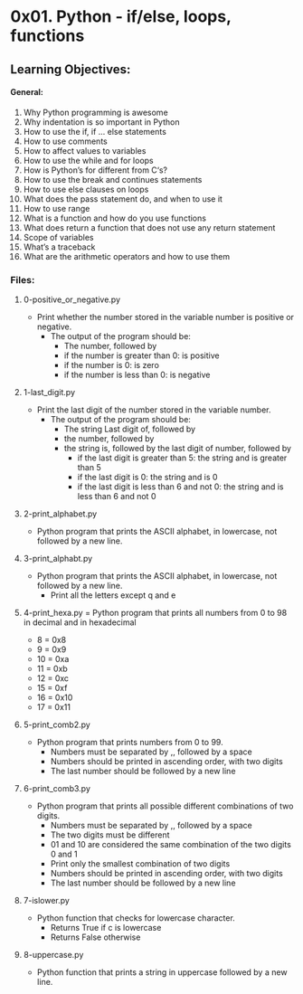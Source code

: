 # 0x01. Python - if/else, loops, functions

## Learning Objectives:
#### General:
1. Why Python programming is awesome
2. Why indentation is so important in Python
3. How to use the if, if ... else statements
4. How to use comments
5. How to affect values to variables
6. How to use the while and for loops
7. How is Python’s for different from C‘s?
8. How to use the break and continues statements
9. How to use else clauses on loops
19. What does the pass statement do, and when to use it
20. How to use range
21. What is a function and how do you use functions
22. What does return a function that does not use any return statement
23. Scope of variables
24. What’s a traceback
25. What are the arithmetic operators and how to use them

### Files:

1. 0-positive_or_negative.py
   - Print whether the number stored in the variable number is positive or negative.
     - The output of the program should be:
       - The number, followed by
       - if the number is greater than 0: is positive
       - if the number is 0: is zero
       - if the number is less than 0: is negative

2. 1-last_digit.py
   - Print the last digit of the number stored in the variable number.
     - The output of the program should be:
       - The string Last digit of, followed by
       - the number, followed by
       - the string is, followed by the last digit of number, followed by
         - if the last digit is greater than 5: the string and is greater than 5
         - if the last digit is 0: the string and is 0
         - if the last digit is less than 6 and not 0: the string and is less than 6 and not 0

3. 2-print_alphabet.py
   - Python program that prints the ASCII alphabet, in lowercase, not followed by a new line.

4. 3-print_alphabt.py
   - Python program that prints the ASCII alphabet, in lowercase, not followed by a new line.
     - Print all the letters except q and e

5. 4-print_hexa.py
   = Python program that prints all numbers from 0 to 98 in decimal and in hexadecimal
     - 8 = 0x8
     - 9 = 0x9
     - 10 = 0xa
     - 11 = 0xb
     - 12 = 0xc
     - 15 = 0xf
     - 16 = 0x10
     - 17 = 0x11

6. 5-print_comb2.py
   - Python program that prints numbers from 0 to 99.
     - Numbers must be separated by ,, followed by a space
     - Numbers should be printed in ascending order, with two digits
     - The last number should be followed by a new line

7. 6-print_comb3.py
   - Python program that prints all possible different combinations of two digits.
     - Numbers must be separated by ,, followed by a space
     - The two digits must be different
     - 01 and 10 are considered the same combination of the two digits 0 and 1
     - Print only the smallest combination of two digits
     - Numbers should be printed in ascending order, with two digits
     - The last number should be followed by a new line

8. 7-islower.py
   - Python function that checks for lowercase character.
     - Returns True if c is lowercase
     - Returns False otherwise

9. 8-uppercase.py
   - Python function that prints a string in uppercase followed by a new line.


